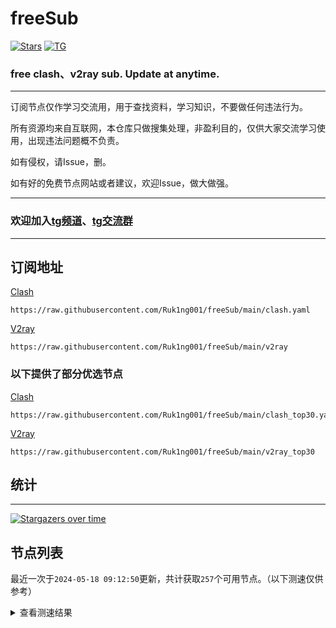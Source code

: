 # freeSub
[![Stars](https://img.shields.io/github/stars/Ruk1ng001/freeSub)](https://github.com/Ruk1ng001/freeSub/stargazers)
[![TG](https://img.shields.io/badge/Telegram-gray?logo=Telegram)](https://t.me/Ruk1ng001)
### free clash、v2ray sub. Update at anytime.

---

订阅节点仅作学习交流用，用于查找资料，学习知识，不要做任何违法行为。

所有资源均来自互联网，本仓库只做搜集处理，非盈利目的，仅供大家交流学习使用，出现违法问题概不负责。

如有侵权，请Issue，删。

如有好的免费节点网站或者建议，欢迎Issue，做大做强。

---

### 欢迎加入[tg频道](https://t.me/Ruk1ng001)、[tg交流群](https://t.me/+-e-b04EE5Cw2NmU1)

---

## 订阅地址
[Clash](https://raw.githubusercontent.com/Ruk1ng001/freeSub/main/clash.yaml)
```
https://raw.githubusercontent.com/Ruk1ng001/freeSub/main/clash.yaml
```
[V2ray](https://raw.githubusercontent.com/Ruk1ng001/freeSub/main/v2ray)
```
https://raw.githubusercontent.com/Ruk1ng001/freeSub/main/v2ray
```
### 以下提供了部分优选节点

[Clash](https://raw.githubusercontent.com/Ruk1ng001/freeSub/main/clash_top30.yaml)
```
https://raw.githubusercontent.com/Ruk1ng001/freeSub/main/clash_top30.yaml
```
[V2ray](https://raw.githubusercontent.com/Ruk1ng001/freeSub/main/v2ray_top30)
```
https://raw.githubusercontent.com/Ruk1ng001/freeSub/main/v2ray_top30
```

## 统计

---

[![Stargazers over time](https://starchart.cc/Ruk1ng001/freeSub.svg)](https://starchart.cc/Ruk1ng001/freeSub)

## 节点列表

最近一次于`2024-05-18 09:12:50`更新，共计获取`257`个可用节点。（以下测速仅供参考）

<details> <summary>查看测速结果</summary>

| 序号 | 节点 | 带宽 | 延迟 |
|:--:|:--:|:--:|:--:|
 | 1 | github.com/Ruk1ng001_3888842695 | 1.83MB/s | 316.00ms |
 | 2 | github.com/Ruk1ng001_1849366068 | 1.59MB/s | 450.00ms |
 | 3 | github.com/Ruk1ng001_3286246519 | 1.52MB/s | 385.00ms |
 | 4 | github.com/Ruk1ng001_4140861531 | 1.33MB/s | 570.00ms |
 | 5 | github.com/Ruk1ng001_630106339 | 1.29MB/s | 363.00ms |
 | 6 | github.com/Ruk1ng001_2388744676 | 1.25MB/s | 467.00ms |
 | 7 | github.com/Ruk1ng001_3907987010 | 1.19MB/s | 370.00ms |
 | 8 | github.com/Ruk1ng001_777700868 | 1.19MB/s | 385.00ms |
 | 9 | github.com/Ruk1ng001_3289341319 | 1.16MB/s | 386.00ms |
 | 10 | github.com/Ruk1ng001_402196054 | 1.12MB/s | 472.00ms |
 | 11 | github.com/Ruk1ng001_2163870954 | 1.05MB/s | 493.00ms |
 | 12 | github.com/Ruk1ng001_762803762 | 1.03MB/s | 394.00ms |
 | 13 | github.com/Ruk1ng001_2962427332 | 1.02MB/s | 467.00ms |
 | 14 | github.com/Ruk1ng001_2690750277 | 979.91KB/s | 489.00ms |
 | 15 | github.com/Ruk1ng001_2967516307 | 967.87KB/s | 471.00ms |
 | 16 | github.com/Ruk1ng001_2004102139 | 964.91KB/s | 493.00ms |
 | 17 | github.com/Ruk1ng001_3222756092 | 944.61KB/s | 696.00ms |
 | 18 | github.com/Ruk1ng001_3934250345 | 870.26KB/s | 486.00ms |
 | 19 | github.com/Ruk1ng001_672420405 | 866.43KB/s | 508.00ms |
 | 20 | github.com/Ruk1ng001_1238702783 | 858.88KB/s | 845.00ms |
 | 21 | github.com/Ruk1ng001_2021478874 | 845.01KB/s | 542.00ms |
 | 22 | github.com/Ruk1ng001_628343702 | 825.25KB/s | 614.00ms |
 | 23 | github.com/Ruk1ng001_805306763 | 807.02KB/s | 540.00ms |
 | 24 | github.com/Ruk1ng001_1658202397 | 778.91KB/s | 320.00ms |
 | 25 | github.com/Ruk1ng001_1591658842 | 776.65KB/s | 402.00ms |
 | 26 | github.com/Ruk1ng001_3402559863 | 767.11KB/s | 541.00ms |
 | 27 | github.com/Ruk1ng001_2223018783 | 757.22KB/s | 839.00ms |
 | 28 | github.com/Ruk1ng001_2003144558 | 756.02KB/s | 724.00ms |
 | 29 | github.com/Ruk1ng001_3432400797 | 749.60KB/s | 858.00ms |
 | 30 | github.com/Ruk1ng001_839126155 | 724.85KB/s | 700.00ms |
 | 31 | github.com/Ruk1ng001_4225185103 | 717.82KB/s | 846.00ms |
 | 32 | github.com/Ruk1ng001_2686558329 | 709.60KB/s | 897.00ms |
 | 33 | github.com/Ruk1ng001_3504562662 | 687.24KB/s | 809.00ms |
 | 34 | github.com/Ruk1ng001_1063657475 | 678.35KB/s | 851.00ms |
 | 35 | github.com/Ruk1ng001_2538090666 | 670.13KB/s | 458.00ms |
 | 36 | github.com/Ruk1ng001_1514432225 | 666.95KB/s | 833.00ms |
 | 37 | github.com/Ruk1ng001_2245605695 | 663.47KB/s | 523.00ms |
 | 38 | github.com/Ruk1ng001_2306407879 | 659.70KB/s | 731.00ms |
 | 39 | github.com/Ruk1ng001_1831781205 | 657.74KB/s | 731.00ms |
 | 40 | github.com/Ruk1ng001_2045795544 | 642.60KB/s | 865.00ms |
 | 41 | github.com/Ruk1ng001_25091907 | 636.46KB/s | 1117.00ms |
 | 42 | github.com/Ruk1ng001_3417393039 | 609.80KB/s | 782.00ms |
 | 43 | github.com/Ruk1ng001_3718927122 | 598.06KB/s | 352.00ms |
 | 44 | github.com/Ruk1ng001_114536058 | 594.00KB/s | 1136.00ms |
 | 45 | github.com/Ruk1ng001_1034331182 | 578.58KB/s | 1293.00ms |
 | 46 | github.com/Ruk1ng001_1708283347 | 567.96KB/s | 994.00ms |
 | 47 | github.com/Ruk1ng001_4063309201 | 562.23KB/s | 1414.00ms |
 | 48 | github.com/Ruk1ng001_2986819677 | 558.85KB/s | 1085.00ms |
 | 49 | github.com/Ruk1ng001_4135834119 | 558.49KB/s | 1076.00ms |
 | 50 | github.com/Ruk1ng001_459534470 | 553.12KB/s | 1316.00ms |
 | 51 | github.com/Ruk1ng001_2450596247 | 547.44KB/s | 1006.00ms |
 | 52 | github.com/Ruk1ng001_3323569273 | 545.63KB/s | 1396.00ms |
 | 53 | github.com/Ruk1ng001_663807944 | 539.33KB/s | 1462.00ms |
 | 54 | github.com/Ruk1ng001_3385656539 | 515.86KB/s | 1532.00ms |
 | 55 | github.com/Ruk1ng001_2054894954 | 509.36KB/s | 1441.00ms |
 | 56 | github.com/Ruk1ng001_2386156489 | 507.90KB/s | 955.00ms |
 | 57 | github.com/Ruk1ng001_3880606426 | 507.43KB/s | 443.00ms |
 | 58 | github.com/Ruk1ng001_286035895 | 503.30KB/s | 1584.00ms |
 | 59 | github.com/Ruk1ng001_118942455 | 500.58KB/s | 955.00ms |
 | 60 | github.com/Ruk1ng001_1170082256 | 498.11KB/s | 1582.00ms |
 | 61 | github.com/Ruk1ng001_3900170868 | 493.27KB/s | 1550.00ms |
 | 62 | github.com/Ruk1ng001_1356209761 | 484.92KB/s | 1461.00ms |
 | 63 | github.com/Ruk1ng001_3969388361 | 468.95KB/s | 925.00ms |
 | 64 | github.com/Ruk1ng001_1236950337 | 466.98KB/s | 1440.00ms |
 | 65 | github.com/Ruk1ng001_3446704851 | 462.35KB/s | 1110.00ms |
 | 66 | github.com/Ruk1ng001_2145981711 | 461.08KB/s | 1628.00ms |
 | 67 | github.com/Ruk1ng001_2172465582 | 455.86KB/s | 1651.00ms |
 | 68 | github.com/Ruk1ng001_3970925062 | 450.54KB/s | 940.00ms |
 | 69 | github.com/Ruk1ng001_3927315096 | 443.32KB/s | 1633.00ms |
 | 70 | github.com/Ruk1ng001_2822955067 | 436.79KB/s | 1637.00ms |
 | 71 | github.com/Ruk1ng001_2399184021 | 435.55KB/s | 1677.00ms |
 | 72 | github.com/Ruk1ng001_1673641397 | 421.34KB/s | 915.00ms |
 | 73 | github.com/Ruk1ng001_2210519284 | 421.33KB/s | 1913.00ms |
 | 74 | github.com/Ruk1ng001_824361151 | 415.98KB/s | 1593.00ms |
 | 75 | github.com/Ruk1ng001_2885853846 | 413.16KB/s | 1891.00ms |
 | 76 | github.com/Ruk1ng001_3319258598 | 412.17KB/s | 1136.00ms |
 | 77 | github.com/Ruk1ng001_2671886144 | 407.15KB/s | 1772.00ms |
 | 78 | github.com/Ruk1ng001_1704870201 | 403.46KB/s | 2047.00ms |
 | 79 | github.com/Ruk1ng001_3690732186 | 401.94KB/s | 688.00ms |
 | 80 | github.com/Ruk1ng001_1855538875 | 400.41KB/s | 865.00ms |
 | 81 | github.com/Ruk1ng001_24015290 | 399.11KB/s | 1330.00ms |
 | 82 | github.com/Ruk1ng001_3617853271 | 398.13KB/s | 1451.00ms |
 | 83 | github.com/Ruk1ng001_1422081840 | 389.64KB/s | 2027.00ms |
 | 84 | github.com/Ruk1ng001_3412803857 | 386.27KB/s | 1504.00ms |
 | 85 | github.com/Ruk1ng001_1733174884 | 383.94KB/s | 1678.00ms |
 | 86 | github.com/Ruk1ng001_3393039445 | 377.83KB/s | 2201.00ms |
 | 87 | github.com/Ruk1ng001_351015876 | 375.61KB/s | 1541.00ms |
 | 88 | github.com/Ruk1ng001_3392725797 | 369.88KB/s | 2325.00ms |
 | 89 | github.com/Ruk1ng001_2605417371 | 364.24KB/s | 1907.00ms |
 | 90 | github.com/Ruk1ng001_653881927 | 364.03KB/s | 2259.00ms |
 | 91 | github.com/Ruk1ng001_536822818 | 350.25KB/s | 1762.00ms |
 | 92 | github.com/Ruk1ng001_44098467 | 345.39KB/s | 1050.00ms |
 | 93 | github.com/Ruk1ng001_3553835471 | 345.22KB/s | 2414.00ms |
 | 94 | github.com/Ruk1ng001_775476669 | 342.51KB/s | 2005.00ms |
 | 95 | github.com/Ruk1ng001_3362003740 | 341.49KB/s | 935.00ms |
 | 96 | github.com/Ruk1ng001_2679557322 | 332.08KB/s | 1651.00ms |
 | 97 | github.com/Ruk1ng001_1397889987 | 332.02KB/s | 1586.00ms |
 | 98 | github.com/Ruk1ng001_3969088357 | 327.18KB/s | 2099.00ms |
 | 99 | github.com/Ruk1ng001_3756619769 | 322.25KB/s | 1747.00ms |
 | 100 | github.com/Ruk1ng001_1184005405 | 304.88KB/s | 1708.00ms |
 | 101 | github.com/Ruk1ng001_2847066904 | 304.63KB/s | 1946.00ms |
 | 102 | github.com/Ruk1ng001_706619102 | 300.91KB/s | 1526.00ms |
 | 103 | github.com/Ruk1ng001_2566876992 | 298.63KB/s | 740.00ms |
 | 104 | github.com/Ruk1ng001_2930290085 | 298.01KB/s | 702.00ms |
 | 105 | github.com/Ruk1ng001_2738292571 | 297.72KB/s | 716.00ms |
 | 106 | github.com/Ruk1ng001_1158107128 | 297.63KB/s | 687.00ms |
 | 107 | github.com/Ruk1ng001_2437196030 | 297.57KB/s | 719.00ms |
 | 108 | github.com/Ruk1ng001_4215989300 | 297.45KB/s | 757.00ms |
 | 109 | github.com/Ruk1ng001_3391574898 | 296.99KB/s | 669.00ms |
 | 110 | github.com/Ruk1ng001_3878422851 | 296.99KB/s | 853.00ms |
 | 111 | github.com/Ruk1ng001_3362580199 | 291.91KB/s | 1251.00ms |
 | 112 | github.com/Ruk1ng001_307022608 | 291.66KB/s | 2058.00ms |
 | 113 | github.com/Ruk1ng001_2725052174 | 284.51KB/s | 815.00ms |
 | 114 | github.com/Ruk1ng001_3257535635 | 283.78KB/s | 580.00ms |
 | 115 | github.com/Ruk1ng001_2963130294 | 281.64KB/s | 1217.00ms |
 | 116 | github.com/Ruk1ng001_4223072383 | 280.86KB/s | 1977.00ms |
 | 117 | github.com/Ruk1ng001_1616468470 | 274.40KB/s | 1497.00ms |
 | 118 | github.com/Ruk1ng001_3007123315 | 274.06KB/s | 2352.00ms |
 | 119 | github.com/Ruk1ng001_3782238614 | 273.67KB/s | 2002.00ms |
 | 120 | github.com/Ruk1ng001_1903292082 | 272.83KB/s | 1096.00ms |
 | 121 | github.com/Ruk1ng001_2194615537 | 269.76KB/s | 1677.00ms |
 | 122 | github.com/Ruk1ng001_2850681718 | 267.30KB/s | 97.00ms |
 | 123 | github.com/Ruk1ng001_3212328957 | 267.23KB/s | 2061.00ms |
 | 124 | github.com/Ruk1ng001_2997387401 | 265.97KB/s | 2120.00ms |
 | 125 | github.com/Ruk1ng001_3835159238 | 263.50KB/s | 2601.00ms |
 | 126 | github.com/Ruk1ng001_3557028703 | 257.50KB/s | 1186.00ms |
 | 127 | github.com/Ruk1ng001_1458109122 | 255.83KB/s | 591.00ms |
 | 128 | github.com/Ruk1ng001_1547493110 | 255.53KB/s | 564.00ms |
 | 129 | github.com/Ruk1ng001_1079250985 | 255.52KB/s | 1059.00ms |
 | 130 | github.com/Ruk1ng001_2566957068 | 255.49KB/s | 511.00ms |
 | 131 | github.com/Ruk1ng001_3460324674 | 255.43KB/s | 563.00ms |
 | 132 | github.com/Ruk1ng001_1810107631 | 255.39KB/s | 583.00ms |
 | 133 | github.com/Ruk1ng001_2683263656 | 255.38KB/s | 574.00ms |
 | 134 | github.com/Ruk1ng001_331755800 | 255.33KB/s | 1021.00ms |
 | 135 | github.com/Ruk1ng001_3742201677 | 255.25KB/s | 652.00ms |
 | 136 | github.com/Ruk1ng001_1939085576 | 255.24KB/s | 673.00ms |
 | 137 | github.com/Ruk1ng001_2560504633 | 255.18KB/s | 2204.00ms |
 | 138 | github.com/Ruk1ng001_3092656554 | 255.04KB/s | 553.00ms |
 | 139 | github.com/Ruk1ng001_1428602512 | 254.98KB/s | 628.00ms |
 | 140 | github.com/Ruk1ng001_49151771 | 254.87KB/s | 649.00ms |
 | 141 | github.com/Ruk1ng001_1837942177 | 254.84KB/s | 633.00ms |
 | 142 | github.com/Ruk1ng001_1964030541 | 254.74KB/s | 575.00ms |
 | 143 | github.com/Ruk1ng001_3660512051 | 254.18KB/s | 599.00ms |
 | 144 | github.com/Ruk1ng001_3308827420 | 251.41KB/s | 1780.00ms |
 | 145 | github.com/Ruk1ng001_1788757087 | 250.66KB/s | 974.00ms |
 | 146 | github.com/Ruk1ng001_4254612172 | 248.85KB/s | 1755.00ms |
 | 147 | github.com/Ruk1ng001_2308501734 | 247.83KB/s | 1234.00ms |
 | 148 | github.com/Ruk1ng001_2269129838 | 246.72KB/s | 2182.00ms |
 | 149 | github.com/Ruk1ng001_3889678921 | 244.53KB/s | 1829.00ms |
 | 150 | github.com/Ruk1ng001_3087988507 | 243.82KB/s | 467.00ms |
 | 151 | github.com/Ruk1ng001_368365411 | 238.02KB/s | 2121.00ms |
 | 152 | github.com/Ruk1ng001_34491053 | 228.08KB/s | 935.00ms |
 | 153 | github.com/Ruk1ng001_1151839670 | 216.60KB/s | 994.00ms |
 | 154 | github.com/Ruk1ng001_3896093724 | 213.11KB/s | 511.00ms |
 | 155 | github.com/Ruk1ng001_1472351678 | 213.05KB/s | 1302.00ms |
 | 156 | github.com/Ruk1ng001_2090955147 | 213.02KB/s | 551.00ms |
 | 157 | github.com/Ruk1ng001_1907252038 | 212.99KB/s | 488.00ms |
 | 158 | github.com/Ruk1ng001_1550423410 | 212.98KB/s | 520.00ms |
 | 159 | github.com/Ruk1ng001_658470245 | 212.95KB/s | 560.00ms |
 | 160 | github.com/Ruk1ng001_430710048 | 212.87KB/s | 488.00ms |
 | 161 | github.com/Ruk1ng001_3294990508 | 212.86KB/s | 551.00ms |
 | 162 | github.com/Ruk1ng001_2165820214 | 212.85KB/s | 536.00ms |
 | 163 | github.com/Ruk1ng001_1128113646 | 212.78KB/s | 518.00ms |
 | 164 | github.com/Ruk1ng001_1391354938 | 212.77KB/s | 541.00ms |
 | 165 | github.com/Ruk1ng001_738482068 | 212.70KB/s | 511.00ms |
 | 166 | github.com/Ruk1ng001_232560701 | 212.66KB/s | 560.00ms |
 | 167 | github.com/Ruk1ng001_1183638361 | 212.66KB/s | 540.00ms |
 | 168 | github.com/Ruk1ng001_2061265995 | 212.60KB/s | 506.00ms |
 | 169 | github.com/Ruk1ng001_628322009 | 212.20KB/s | 534.00ms |
 | 170 | github.com/Ruk1ng001_2079344206 | 212.12KB/s | 486.00ms |
 | 171 | github.com/Ruk1ng001_607364820 | 212.05KB/s | 519.00ms |
 | 172 | github.com/Ruk1ng001_995614948 | 211.99KB/s | 502.00ms |
 | 173 | github.com/Ruk1ng001_4154371150 | 211.79KB/s | 504.00ms |
 | 174 | github.com/Ruk1ng001_2753282099 | 211.78KB/s | 566.00ms |
 | 175 | github.com/Ruk1ng001_506080190 | 211.76KB/s | 529.00ms |
 | 176 | github.com/Ruk1ng001_2885277056 | 211.65KB/s | 510.00ms |
 | 177 | github.com/Ruk1ng001_400971130 | 211.63KB/s | 1544.00ms |
 | 178 | github.com/Ruk1ng001_4020785597 | 211.63KB/s | 508.00ms |
 | 179 | github.com/Ruk1ng001_3802589557 | 210.06KB/s | 1802.00ms |
 | 180 | github.com/Ruk1ng001_3578822674 | 207.09KB/s | 1006.00ms |
 | 181 | github.com/Ruk1ng001_390994783 | 203.03KB/s | 1940.00ms |
 | 182 | github.com/Ruk1ng001_2032206835 | 190.23KB/s | 2296.00ms |
 | 183 | github.com/Ruk1ng001_2254600636 | 188.84KB/s | 2684.00ms |
 | 184 | github.com/Ruk1ng001_1404508037 | 179.93KB/s | 2264.00ms |
 | 185 | github.com/Ruk1ng001_1472696902 | 170.51KB/s | 438.00ms |
 | 186 | github.com/Ruk1ng001_1600282806 | 170.37KB/s | 431.00ms |
 | 187 | github.com/Ruk1ng001_3915843084 | 170.29KB/s | 393.00ms |
 | 188 | github.com/Ruk1ng001_2479090909 | 170.27KB/s | 387.00ms |
 | 189 | github.com/Ruk1ng001_2319603827 | 170.20KB/s | 375.00ms |
 | 190 | github.com/Ruk1ng001_977269022 | 170.05KB/s | 453.00ms |
 | 191 | github.com/Ruk1ng001_1723266525 | 170.02KB/s | 445.00ms |
 | 192 | github.com/Ruk1ng001_3747215501 | 169.74KB/s | 371.00ms |
 | 193 | github.com/Ruk1ng001_631136814 | 169.47KB/s | 420.00ms |
 | 194 | github.com/Ruk1ng001_838451797 | 168.43KB/s | 1892.00ms |
 | 195 | github.com/Ruk1ng001_1482933334 | 167.42KB/s | 1543.00ms |
 | 196 | github.com/Ruk1ng001_2444288737 | 152.11KB/s | 1438.00ms |
 | 197 | github.com/Ruk1ng001_1275629138 | 151.66KB/s | 2016.00ms |
 | 198 | github.com/Ruk1ng001_4002426314 | 148.99KB/s | 1799.00ms |
 | 199 | github.com/Ruk1ng001_2218194186 | 146.99KB/s | 2221.00ms |
 | 200 | github.com/Ruk1ng001_1108544810 | 145.73KB/s | 1242.00ms |
 | 201 | github.com/Ruk1ng001_3844417978 | 142.86KB/s | 2062.00ms |
 | 202 | github.com/Ruk1ng001_796916901 | 133.43KB/s | 974.00ms |
 | 203 | github.com/Ruk1ng001_2013146544 | 131.16KB/s | 1058.00ms |
 | 204 | github.com/Ruk1ng001_436660577 | 130.99KB/s | 859.00ms |
 | 205 | github.com/Ruk1ng001_4136315596 | 127.76KB/s | 303.00ms |
 | 206 | github.com/Ruk1ng001_1125987866 | 127.53KB/s | 334.00ms |
 | 207 | github.com/Ruk1ng001_618958275 | 127.53KB/s | 417.00ms |
 | 208 | github.com/Ruk1ng001_4083259532 | 127.15KB/s | 297.00ms |
 | 209 | github.com/Ruk1ng001_3372547913 | 121.01KB/s | 2051.00ms |
 | 210 | github.com/Ruk1ng001_1949834308 | 117.35KB/s | 1214.00ms |
 | 211 | github.com/Ruk1ng001_3742893058 | 116.36KB/s | 1198.00ms |
 | 212 | github.com/Ruk1ng001_1126910244 | 109.26KB/s | 1646.00ms |
 | 213 | github.com/Ruk1ng001_2674404594 | 108.20KB/s | 2175.00ms |
 | 214 | github.com/Ruk1ng001_3499179898 | 105.80KB/s | 1942.00ms |
 | 215 | github.com/Ruk1ng001_3262725752 | 103.68KB/s | 507.00ms |
 | 216 | github.com/Ruk1ng001_295479432 | 102.89KB/s | 2022.00ms |
 | 217 | github.com/Ruk1ng001_1302227927 | 97.77KB/s | 1506.00ms |
 | 218 | github.com/Ruk1ng001_1542644257 | 85.25KB/s | 1830.00ms |
 | 219 | github.com/Ruk1ng001_3996350288 | 85.21KB/s | 2328.00ms |
 | 220 | github.com/Ruk1ng001_1233879076 | 85.12KB/s | 161.00ms |
 | 221 | github.com/Ruk1ng001_321207043 | 83.43KB/s | 1494.00ms |
 | 222 | github.com/Ruk1ng001_2678214959 | 78.38KB/s | 1744.00ms |
 | 223 | github.com/Ruk1ng001_3418298641 | 77.00KB/s | 1369.00ms |
 | 224 | github.com/Ruk1ng001_1370193001 | 75.52KB/s | 1250.00ms |
 | 225 | github.com/Ruk1ng001_39864713 | 72.64KB/s | 1542.00ms |
 | 226 | github.com/Ruk1ng001_1551530121 | 72.52KB/s | 1674.00ms |
 | 227 | github.com/Ruk1ng001_2832588863 | 71.28KB/s | 2623.00ms |
 | 228 | github.com/Ruk1ng001_2479152281 | 71.17KB/s | 2519.00ms |
 | 229 | github.com/Ruk1ng001_2744246456 | 70.27KB/s | 1496.00ms |
 | 230 | github.com/Ruk1ng001_2620033493 | 69.19KB/s | 1155.00ms |
 | 231 | github.com/Ruk1ng001_1676283943 | 68.82KB/s | 1733.00ms |
 | 232 | github.com/Ruk1ng001_1372135638 | 68.60KB/s | 2468.00ms |
 | 233 | github.com/Ruk1ng001_1024834280 | 68.18KB/s | 2025.00ms |
 | 234 | github.com/Ruk1ng001_711096051 | 65.91KB/s | 1367.00ms |
 | 235 | github.com/Ruk1ng001_342913673 | 63.88KB/s | 891.00ms |
 | 236 | github.com/Ruk1ng001_1295306959 | 62.40KB/s | 2004.00ms |
 | 237 | github.com/Ruk1ng001_3607103000 | 62.22KB/s | 1603.00ms |
 | 238 | github.com/Ruk1ng001_1159366513 | 61.58KB/s | 1257.00ms |
 | 239 | github.com/Ruk1ng001_3681621484 | 59.70KB/s | 1126.00ms |
 | 240 | github.com/Ruk1ng001_54239677 | 56.83KB/s | 1532.00ms |
 | 241 | github.com/Ruk1ng001_237030643 | 55.90KB/s | 1368.00ms |
 | 242 | github.com/Ruk1ng001_2008048428 | 54.88KB/s | 2839.00ms |
 | 243 | github.com/Ruk1ng001_1670820960 | 54.55KB/s | 1320.00ms |
 | 244 | github.com/Ruk1ng001_1308962382 | 53.98KB/s | 1690.00ms |
 | 245 | github.com/Ruk1ng001_1232719216 | 53.01KB/s | 1342.00ms |
 | 246 |  | N/A | N/A |
 | 247 |  | N/A | N/A |
 | 248 |  | N/A | N/A |
 | 249 |  | N/A | N/A |
 | 250 |  | N/A | N/A |
 | 251 |  | N/A | N/A |
 | 252 |  | N/A | N/A |
 | 253 |  | N/A | N/A |
 | 254 |  | N/A | N/A |
 | 255 |  | N/A | N/A |
 | 256 |  | N/A | N/A |
 | 257 |  | N/A | N/A |


</details>